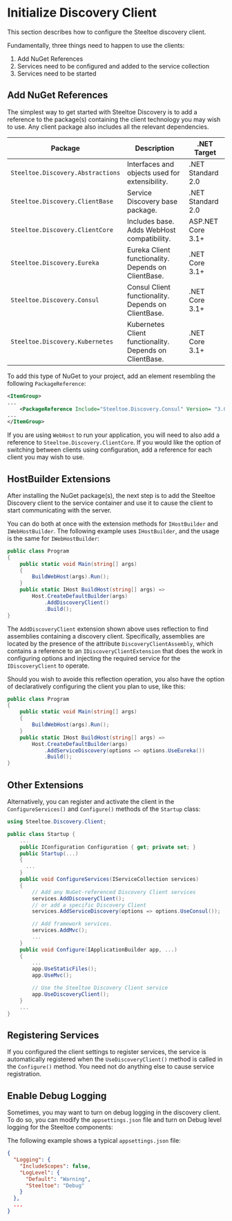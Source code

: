 # Initialize Discovery Client

This section describes how to configure the Steeltoe discovery client.

Fundamentally, three things need to happen to use the clients:

1. Add NuGet References
1. Services need to be configured and added to the service collection
1. Services need to be started

## Add NuGet References

The simplest way to get started with Steeltoe Discovery is to add a reference to the package(s) containing the client technology you may wish to use. Any client package also includes all the relevant dependencies.

| Package | Description | .NET Target |
| --- | --- | --- |
| `Steeltoe.Discovery.Abstractions` | Interfaces and objects used for extensibility. | .NET Standard 2.0 |
| `Steeltoe.Discovery.ClientBase` |  Service Discovery base package. | .NET Standard 2.0 |
| `Steeltoe.Discovery.ClientCore` | Includes base. Adds WebHost compatibility. | ASP.NET Core 3.1+ |
| `Steeltoe.Discovery.Eureka` | Eureka Client functionality. Depends on ClientBase. | .NET Core 3.1+ |
| `Steeltoe.Discovery.Consul` | Consul Client functionality. Depends on ClientBase. | .NET Core 3.1+ |
| `Steeltoe.Discovery.Kubernetes` | Kubernetes Client functionality. Depends on ClientBase. | .NET Core 3.1+ |

To add this type of NuGet to your project, add an element resembling the following `PackageReference`:

```xml
<ItemGroup>
...
    <PackageReference Include="Steeltoe.Discovery.Consul" Version= "3.0.0" />
...
</ItemGroup>
```

If you are using `WebHost` to run your application, you will need to also add a reference to `Steeltoe.Discovery.ClientCore`. If you would like the option of switching between clients using configuration, add a reference for each client you may wish to use.

## HostBuilder Extensions

After installing the NuGet package(s), the next step is to add the Steeltoe Discovery client to the service container and use it to cause the client to start communicating with the server.

You can do both at once with the extension methods for `IHostBuilder` and `IWebHostBuilder`. The following example uses `IHostBuilder`, and the usage is the same for `IWebHostBuilder`:

```csharp
public class Program
{
    public static void Main(string[] args)
    {
        BuildWebHost(args).Run();
    }
    public static IHost BuildHost(string[] args) =>
        Host.CreateDefaultBuilder(args)
            .AddDiscoveryClient()
            .Build();
}
```

The `AddDiscoveryClient` extension shown above uses reflection to find assemblies containing a discovery client. Specifically, assemblies are located by the presence of the attribute `DiscoveryClientAssembly`, which contains a reference to an `IDiscoveryClientExtension` that does the work in configuring options and injecting the required service for the `IDiscoveryClient` to operate.

Should you wish to avoide this reflection operation, you also have the option of declaratively configuring the client you plan to use, like this:

```csharp
public class Program
{
    public static void Main(string[] args)
    {
        BuildWebHost(args).Run();
    }
    public static IHost BuildHost(string[] args) =>
        Host.CreateDefaultBuilder(args)
            .AddServiceDiscovery(options => options.UseEureka())
            .Build();
}
```

## Other Extensions

Alternatively, you can register and activate the client in the `ConfigureServices()` and `Configure()` methods of the `Startup` class:

```csharp
using Steeltoe.Discovery.Client;

public class Startup {
    ...
    public IConfiguration Configuration { get; private set; }
    public Startup(...)
    {
      ...
    }
    public void ConfigureServices(IServiceCollection services)
    {
        // Add any NuGet-referenced Discovery Client services
        services.AddDiscoveryClient();
        // or add a specific Discovery Client
        services.AddServiceDiscovery(options => options.UseConsul());

        // Add framework services.
        services.AddMvc();
        ...
    }
    public void Configure(IApplicationBuilder app, ...)
    {
        ...
        app.UseStaticFiles();
        app.UseMvc();

        // Use the Steeltoe Discovery Client service
        app.UseDiscoveryClient();
    }
    ...
}
```

## Registering Services

If you configured the client settings to register services, the service is automatically registered when the `UseDiscoveryClient()` method is called in the `Configure()` method. You need not do anything else to cause service registration.

## Enable Debug Logging

Sometimes, you may want to turn on debug logging in the discovery client. To do so, you can modify the `appsettings.json` file and turn on Debug level logging for the Steeltoe components:

The following example shows a typical `appsettings.json` file:

```json
{
  "Logging": {
    "IncludeScopes": false,
    "LogLevel": {
      "Default": "Warning",
      "Steeltoe": "Debug"
    }
  },
  ...
}
```
